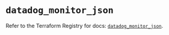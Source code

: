 # `datadog_monitor_json`

Refer to the Terraform Registry for docs: [`datadog_monitor_json`](https://registry.terraform.io/providers/datadog/datadog/3.52.0/docs/resources/monitor_json).
